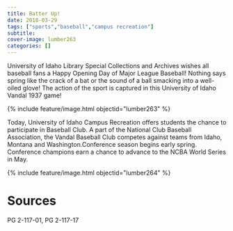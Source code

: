 ```yaml
---
title: Batter Up!
date: 2018-03-29
tags: ["sports","baseball","campus recreation"]
subtitle: 
cover-image: lumber263
categories: []
---
```


University of Idaho Library Special Collections and Archives wishes all baseball fans a Happy Opening Day of Major League Baseball! Nothing says spring like the crack of a bat or the sound of a ball smacking into a well-oiled glove! The action of the sport is captured in this University of Idaho Vandal 1937 game!

{% include feature/image.html objectid="lumber263" %}

Today, University of Idaho Campus Recreation offers students the chance to participate in Baseball Club. A part of the National Club Baseball Association, the Vandal Baseball Club competes against teams from Idaho, Montana and Washington.Conference season begins early spring. Conference champions earn a 
chance to advance to the NCBA World Series in May.

{% include feature/image.html objectid="lumber264" %}

# Sources

PG 2-117-01, PG 2-117-17